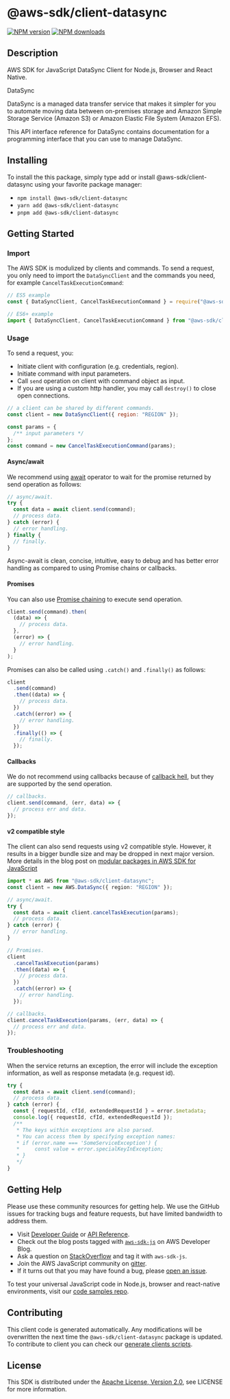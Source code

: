 <!-- generated file, do not edit directly -->

# @aws-sdk/client-datasync

[![NPM version](https://img.shields.io/npm/v/@aws-sdk/client-datasync/latest.svg)](https://www.npmjs.com/package/@aws-sdk/client-datasync)
[![NPM downloads](https://img.shields.io/npm/dm/@aws-sdk/client-datasync.svg)](https://www.npmjs.com/package/@aws-sdk/client-datasync)

## Description

AWS SDK for JavaScript DataSync Client for Node.js, Browser and React Native.

<fullname>DataSync</fullname>

<p>DataSync is a managed data transfer service that makes it simpler for you to
automate moving data between on-premises storage and Amazon Simple Storage Service (Amazon S3)
or Amazon Elastic File System (Amazon EFS). </p>
<p>This API interface reference for DataSync contains documentation for a
programming interface that you can use to manage DataSync.</p>

## Installing

To install the this package, simply type add or install @aws-sdk/client-datasync
using your favorite package manager:

- `npm install @aws-sdk/client-datasync`
- `yarn add @aws-sdk/client-datasync`
- `pnpm add @aws-sdk/client-datasync`

## Getting Started

### Import

The AWS SDK is modulized by clients and commands.
To send a request, you only need to import the `DataSyncClient` and
the commands you need, for example `CancelTaskExecutionCommand`:

```js
// ES5 example
const { DataSyncClient, CancelTaskExecutionCommand } = require("@aws-sdk/client-datasync");
```

```ts
// ES6+ example
import { DataSyncClient, CancelTaskExecutionCommand } from "@aws-sdk/client-datasync";
```

### Usage

To send a request, you:

- Initiate client with configuration (e.g. credentials, region).
- Initiate command with input parameters.
- Call `send` operation on client with command object as input.
- If you are using a custom http handler, you may call `destroy()` to close open connections.

```js
// a client can be shared by different commands.
const client = new DataSyncClient({ region: "REGION" });

const params = {
  /** input parameters */
};
const command = new CancelTaskExecutionCommand(params);
```

#### Async/await

We recommend using [await](https://developer.mozilla.org/en-US/docs/Web/JavaScript/Reference/Operators/await)
operator to wait for the promise returned by send operation as follows:

```js
// async/await.
try {
  const data = await client.send(command);
  // process data.
} catch (error) {
  // error handling.
} finally {
  // finally.
}
```

Async-await is clean, concise, intuitive, easy to debug and has better error handling
as compared to using Promise chains or callbacks.

#### Promises

You can also use [Promise chaining](https://developer.mozilla.org/en-US/docs/Web/JavaScript/Guide/Using_promises#chaining)
to execute send operation.

```js
client.send(command).then(
  (data) => {
    // process data.
  },
  (error) => {
    // error handling.
  }
);
```

Promises can also be called using `.catch()` and `.finally()` as follows:

```js
client
  .send(command)
  .then((data) => {
    // process data.
  })
  .catch((error) => {
    // error handling.
  })
  .finally(() => {
    // finally.
  });
```

#### Callbacks

We do not recommend using callbacks because of [callback hell](http://callbackhell.com/),
but they are supported by the send operation.

```js
// callbacks.
client.send(command, (err, data) => {
  // process err and data.
});
```

#### v2 compatible style

The client can also send requests using v2 compatible style.
However, it results in a bigger bundle size and may be dropped in next major version. More details in the blog post
on [modular packages in AWS SDK for JavaScript](https://aws.amazon.com/blogs/developer/modular-packages-in-aws-sdk-for-javascript/)

```ts
import * as AWS from "@aws-sdk/client-datasync";
const client = new AWS.DataSync({ region: "REGION" });

// async/await.
try {
  const data = await client.cancelTaskExecution(params);
  // process data.
} catch (error) {
  // error handling.
}

// Promises.
client
  .cancelTaskExecution(params)
  .then((data) => {
    // process data.
  })
  .catch((error) => {
    // error handling.
  });

// callbacks.
client.cancelTaskExecution(params, (err, data) => {
  // process err and data.
});
```

### Troubleshooting

When the service returns an exception, the error will include the exception information,
as well as response metadata (e.g. request id).

```js
try {
  const data = await client.send(command);
  // process data.
} catch (error) {
  const { requestId, cfId, extendedRequestId } = error.$metadata;
  console.log({ requestId, cfId, extendedRequestId });
  /**
   * The keys within exceptions are also parsed.
   * You can access them by specifying exception names:
   * if (error.name === 'SomeServiceException') {
   *     const value = error.specialKeyInException;
   * }
   */
}
```

## Getting Help

Please use these community resources for getting help.
We use the GitHub issues for tracking bugs and feature requests, but have limited bandwidth to address them.

- Visit [Developer Guide](https://docs.aws.amazon.com/sdk-for-javascript/v3/developer-guide/welcome.html)
  or [API Reference](https://docs.aws.amazon.com/AWSJavaScriptSDK/v3/latest/index.html).
- Check out the blog posts tagged with [`aws-sdk-js`](https://aws.amazon.com/blogs/developer/tag/aws-sdk-js/)
  on AWS Developer Blog.
- Ask a question on [StackOverflow](https://stackoverflow.com/questions/tagged/aws-sdk-js) and tag it with `aws-sdk-js`.
- Join the AWS JavaScript community on [gitter](https://gitter.im/aws/aws-sdk-js-v3).
- If it turns out that you may have found a bug, please [open an issue](https://github.com/aws/aws-sdk-js-v3/issues/new/choose).

To test your universal JavaScript code in Node.js, browser and react-native environments,
visit our [code samples repo](https://github.com/aws-samples/aws-sdk-js-tests).

## Contributing

This client code is generated automatically. Any modifications will be overwritten the next time the `@aws-sdk/client-datasync` package is updated.
To contribute to client you can check our [generate clients scripts](https://github.com/aws/aws-sdk-js-v3/tree/main/scripts/generate-clients).

## License

This SDK is distributed under the
[Apache License, Version 2.0](http://www.apache.org/licenses/LICENSE-2.0),
see LICENSE for more information.
